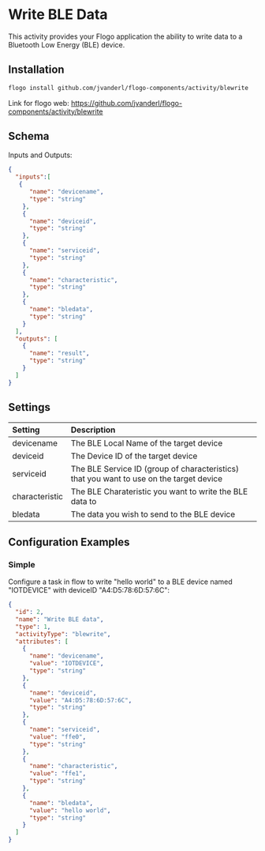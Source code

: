 # Write BLE Data
This activity provides your Flogo application the ability to write data to a Bluetooth Low Energy (BLE) device.


## Installation

```bash
flogo install github.com/jvanderl/flogo-components/activity/blewrite
```
Link for flogo web: https://github.com/jvanderl/flogo-components/activity/blewrite

## Schema
Inputs and Outputs:

```json
{
  "inputs":[
   {
      "name": "devicename",
      "type": "string"
    },
    {
      "name": "deviceid",
      "type": "string"
    },
    {
      "name": "serviceid",
      "type": "string"
    },
    {
      "name": "characteristic",
      "type": "string"
    },
    {
      "name": "bledata",
      "type": "string"
    }
  ],
  "outputs": [
    {
      "name": "result",
      "type": "string"
    }
  ]
}
```
## Settings
| Setting   | Description    |
|:----------|:---------------|
| devicename    | The BLE Local Name of the target device|
| deviceid        | The Device ID of the target device |         
| serviceid      | The BLE Service ID (group of characteristics) that you want to use on the target device |
| characteristic  | The BLE Charateristic you want to write the BLE data to |
| bledata     | The data you wish to send to the BLE device |



## Configuration Examples
### Simple
Configure a task in flow to write "hello world" to a BLE device named "IOTDEVICE" with deviceID "A4:D5:78:6D:57:6C":

```json
{
  "id": 2,
  "name": "Write BLE data",
  "type": 1,
  "activityType": "blewrite",
  "attributes": [
    {
      "name": "devicename",
      "value": "IOTDEVICE",
      "type": "string"
    },
    {
      "name": "deviceid",
      "value": "A4:D5:78:6D:57:6C",
      "type": "string"
    },
    {
      "name": "serviceid",
      "value": "ffe0",
      "type": "string"
    },
    {
      "name": "characteristic",
      "value": "ffe1",
      "type": "string"
    },
    {
      "name": "bledata",
      "value": "hello world",
      "type": "string"
    }
  ]
}
```
